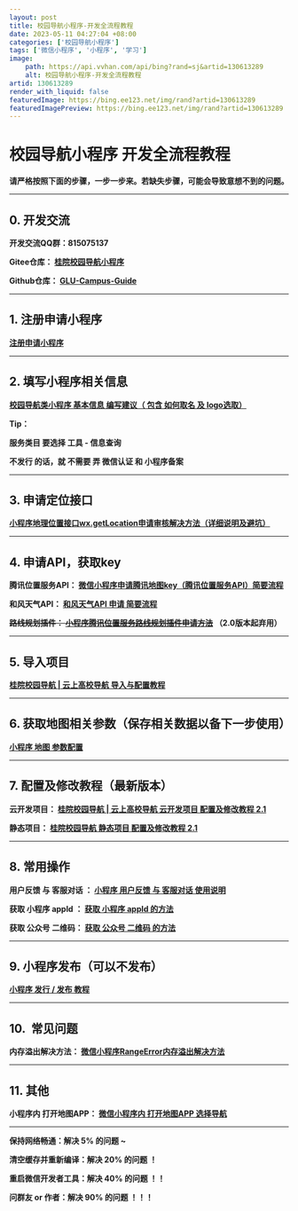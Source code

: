 ```yaml
---
layout: post
title: 校园导航小程序-开发全流程教程
date: 2023-05-11 04:27:04 +08:00
categories: ['校园导航小程序']
tags: ['微信小程序', '小程序', '学习']
image:
    path: https://api.vvhan.com/api/bing?rand=sj&artid=130613289
    alt: 校园导航小程序-开发全流程教程
artid: 130613289
render_with_liquid: false
featuredImage: https://bing.ee123.net/img/rand?artid=130613289
featuredImagePreview: https://bing.ee123.net/img/rand?artid=130613289
---
```


# 校园导航小程序 开发全流程教程

**请严格按照下面的步骤，一步一步来。若缺失步骤，可能会导致意想不到的问题。**

---

## **0. 开发交流**

**开发交流QQ群：815075137**

**Gitee仓库：
[桂院校园导航小程序](https://gitee.com/talmudmaster/GLU-Campus-Guide "桂院校园导航小程序")**

**Github仓库：
[GLU-Campus-Guide](https://gitee.com/talmudmaster/GLU-Campus-Guide "GLU-Campus-Guide")**

---

## **1. 注册申请小程序**

**[注册申请小程序](https://blog.csdn.net/weixin_45940369/article/details/130695720 "注册申请小程序")**

---

## **2. 填写小程序相关信息**

**[校园导航类小程序 基本信息 编写建议（ 包含 如何取名 及 logo选取）](https://blog.csdn.net/weixin_45940369/article/details/130563761 "校园导航类小程序 基本信息 编写建议（ 包含 如何取名 及 logo选取）")**

**Tip：**

**服务类目
要选择
工具 - 信息查询**

**不发行
的话，就
不需要
弄 微信认证 和 小程序备案**

---

## **3. 申请定位接口**

**[小程序地理位置接口wx.getLocation申请审核解决方法（详细说明及避坑）](https://blog.csdn.net/weixin_45940369/article/details/128951841 "小程序地理位置接口wx.getLocation申请审核解决方法（详细说明及避坑）")**

---

## **4. 申请API，获取key**

**腾讯位置服务API：
[微信小程序申请腾讯地图key（腾讯位置服务API）简要流程](https://blog.csdn.net/weixin_45940369/article/details/130529860 "微信小程序申请腾讯地图key（腾讯位置服务API）简要流程")**

**和风天气API：
[和风天气API 申请 简要流程](https://blog.csdn.net/weixin_45940369/article/details/130531131 "和风天气API 申请 简要流程")**

**~~路线规划插件：
[小程序腾讯位置服务路线规划插件申请方法](https://blog.csdn.net/weixin_45940369/article/details/129927351 "小程序腾讯位置服务路线规划插件申请方法")~~
（2.0版本起弃用）**

---

## **5. 导入项目**

**[桂院校园导航 | 云上高校导航 导入与配置教程](https://blog.csdn.net/weixin_45940369/article/details/130938418 "桂院校园导航 | 云上高校导航 导入与配置教程")**

---

## **6. 获取地图相关参数（保存相关数据以备下一步使用）**

**[小程序 地图 参数配置](https://blog.csdn.net/weixin_45940369/article/details/130693234 "小程序 地图 参数配置")**

---

## **7. 配置及修改教程（最新版本）**

**云开发项目：
[桂院校园导航 | 云上高校导航 云开发项目 配置及修改教程 2.1](https://blog.csdn.net/weixin_45940369/article/details/144791573 "桂院校园导航 | 云上高校导航 云开发项目 配置及修改教程 2.1")**

**静态项目：
[桂院校园导航 静态项目 配置及修改教程 2.1](https://blog.csdn.net/weixin_45940369/article/details/144792300 "桂院校园导航 静态项目 配置及修改教程 2.1")**

---

## **8. 常用操作**

**用户反馈 与 客服对话 ：
[小程序 用户反馈 与 客服对话 使用说明](https://blog.csdn.net/weixin_45940369/article/details/133546201 "小程序 用户反馈 与 客服对话 使用说明")**

**获取 小程序 appId ：
**[获取 小程序 appId 的方法](https://blog.csdn.net/weixin_45940369/article/details/130569938 "获取 小程序 appId 的方法")****

**获取 公众号 二维码：
**[获取 公众号 二维码 的方法](https://blog.csdn.net/weixin_45940369/article/details/130570179 "获取 公众号 二维码 的方法")****

---

## **9. 小程序发布（可以不发布）**

**[小程序 发行 / 发布 教程](https://blog.csdn.net/weixin_45940369/article/details/130693653 "小程序 发行 / 发布 教程")**

---

## **10.  常见问题**

**内存溢出解决方法：
[微信小程序RangeError内存溢出解决方法](https://blog.csdn.net/weixin_45940369/article/details/136690367 "微信小程序RangeError内存溢出解决方法")**

---

## 11. 其他

**小程序内 打开地图APP：
******[微信小程序内 打开地图APP 选择导航](https://blog.csdn.net/weixin_45940369/article/details/130601383 "微信小程序内 打开地图APP 选择导航")********

---

**保持网络畅通：解决 5% 的问题 ~**

**清空缓存并重新编译：解决 20% 的问题 ！**

**重启微信开发者工具：解决 40% 的问题 ！！**

**问群友 or 作者：解决 90% 的问题 ！！！**